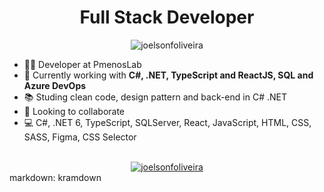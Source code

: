 <h1 align="center">Full Stack Developer</h1>

<p align="center"> <img src="https://komarev.com/ghpvc/?username=joelsonfoliveira" alt="joelsonfoliveira" /> </p>

- 👨‍💻 Developer at PmenosLab
- 👔 Currently working with **C#, .NET, TypeScript and ReactJS, SQL and Azure DevOps**
- 📚 Studing clean code, design pattern and back-end in C# .NET
- 🤝 Looking to collaborate
- 💻 C#, .NET 6, TypeScript, SQLServer, React, JavaScript, HTML, CSS, SASS, Figma, CSS Selector

<br />

<div align="center">
  <a href="https://www.linkedin.com/in/joelsonfoliveira/" target="_blank">
    <img align="center" src="https://img.shields.io/badge/linkedin-%230077B5.svg?&style=for-the-badge&logo=linkedin&logoColor=white" alt="joelsonfoliveira"/>
  </a>
</div>
markdown: kramdown
<br/>




